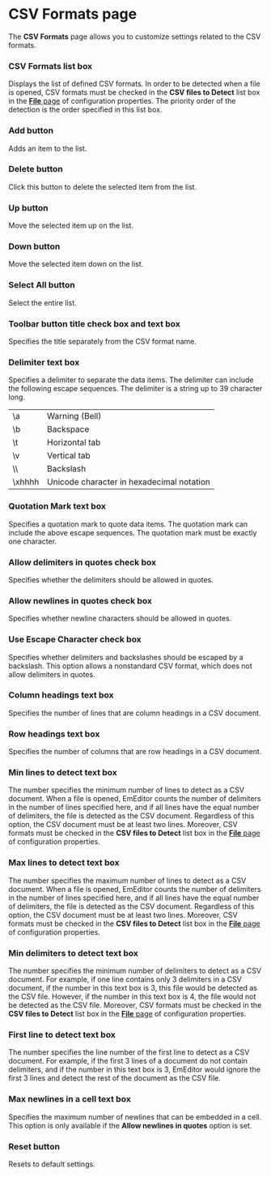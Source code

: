 # CSV Formats page

The **CSV Formats** page allows you to customize settings related to the CSV formats.

### CSV Formats list box

Displays the list of defined CSV formats. In order to be detected when a file is opened, CSV formats must be checked in the **CSV files to Detect** list box in the
[**File** page](../../properties/file/index) of configuration properties. The priority order of the detection is the order specified in this list box.

### Add button

Adds an item to the list.

### Delete button

Click this button to delete the selected item from the list.

### Up button

Move the selected item up on the list.

### Down button

Move the selected item down on the list.

### Select All button

Select the entire list.

### Toolbar button title check box and text box

Specifies the title separately from the CSV format name.

### Delimiter text box

Specifies a delimiter to separate the data items. The delimiter can include the following escape sequences. The delimiter is a string up to 39 character long.

|     |     |
| --- | --- |
| \\a | Warning (Bell) |
| \\b | Backspace |
| \\t | Horizontal tab |
| \\v | Vertical tab |
| \\\ | Backslash |
| \\xhhhh | Unicode character in hexadecimal notation |

### Quotation Mark text box

Specifies a quotation mark to quote data items. The quotation mark can include the above escape sequences. The quotation mark must be exactly one character.

### Allow delimiters in quotes check box

Specifies whether the delimiters should be allowed in quotes.

### Allow newlines in quotes check box

Specifies whether newline characters should be allowed in quotes.

### Use Escape Character check box

Specifies whether delimiters and backslashes should be escaped by a backslash. This option allows a nonstandard CSV format, which does not allow delimiters in quotes.

### Column headings text box

Specifies the number of lines that are column headings in a CSV document.

### Row headings text box

Specifies the number of columns that are row headings in a CSV document.

### Min lines to detect text box

The number specifies the minimum number of lines to detect as a CSV document. When a file is opened, EmEditor counts the number of delimiters in the number of lines specified here,
and if all lines have the equal number of delimiters, the file is detected as the CSV document. Regardless of this option, the CSV document must be at least two lines. Moreover, CSV formats must be
checked in the **CSV files to Detect** list box in the [**File** page](../../properties/file/index) of configuration properties.

### Max lines to detect text box

The number specifies the maximum number of lines to detect as a CSV document. When a file is opened, EmEditor counts the number of delimiters in the number of lines specified here,
and if all lines have the equal number of delimiters, the file is detected as the CSV document. Regardless of this option, the CSV document must be at least two lines. Moreover, CSV formats must be
checked in the **CSV files to Detect** list box in the [**File** page](../../properties/file/index) of configuration properties.

### Min delimiters to detect text box

The number specifies the minimum number of delimiters to detect as a CSV document. For example, if one line contains only 3 delimiters in a CSV document, if the number in this text
box is 3, this file would be detected as the CSV file. However, if the number in this text box is 4, the file would not be detected as the CSV file. Moreover, CSV formats must be checked in the
**CSV files to Detect** list box in the [**File** page](../../properties/file/index) of configuration properties.

### First line to detect text box

The number specifies the line number of the first line to detect as a CSV document. For example, if the first 3 lines of a document do not contain delimiters, and if the number in this text box is 3, EmEditor would ignore the first 3 lines and detect the rest of the document as the CSV file.

### Max newlines in a cell text box

Specifies the maximum number of newlines that can be embedded in a cell. This option is only available if the **Allow newlines in quotes** option is set.

### Reset button

Resets to default settings.

